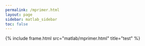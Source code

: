 ```yaml
---
permalink: /mprimer.html
layout: page
sidebar: matlab_sidebar
toc: false
---
```

{% include frame.html src="matlab/mprimer.html" title="test" %}